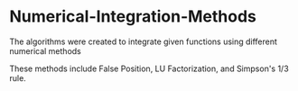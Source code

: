 # Numerical-Integration-Methods
The algorithms were created to integrate given functions using different numerical methods

These methods include False Position, LU Factorization, and Simpson's 1/3 rule.
